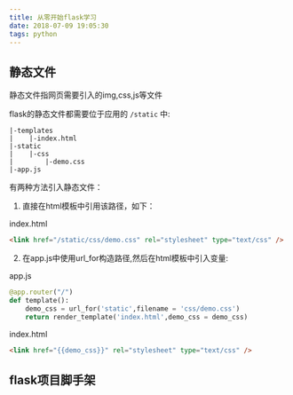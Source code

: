 ```yaml
---
title: 从零开始flask学习
date: 2018-07-09 19:05:30
tags: python
---
```


## 静态文件

静态文件指网页需要引入的img,css,js等文件

flask的静态文件都需要位于应用的 `/static` 中:

```
|-templates
|    |-index.html
|-static
|    |-css
|        |-demo.css
|-app.js
```

有两种方法引入静态文件：

1. 直接在html模板中引用该路径，如下：

index.html

```html
<link href="/static/css/demo.css" rel="stylesheet" type="text/css" />
```

2. 在app.js中使用url_for构造路径,然后在html模板中引入变量:

app.js

```python
@app.router("/")
def template():
    demo_css = url_for('static',filename = 'css/demo.css')
    return render_template('index.html',demo_css = demo_css)
```
index.html

```html
<link href="{{demo_css}}" rel="stylesheet" type="text/css" />
```

## flask项目脚手架